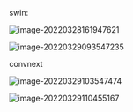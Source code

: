 swin:

![image-20220328161947621](..\..\images\image-20220328161947621.png)

![image-20220329093547235](..\..\images\image-20220329093547235.png)

 convnext

![image-20220329103547474](..\..\images\image-20220329103547474.png)



![image-20220329110455167](..\..\images\image-20220329110455167.png)